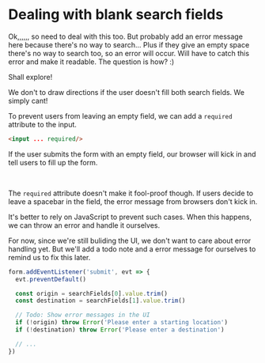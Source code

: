 
# Dealing with blank search fields

Ok,,,,,, so need to deal with this too. But probably add an error message here because there's no way to search... Plus if they give an empty space there's no way to search too, so an error will occur. Will have to catch this error and make it readable. The question is how? :)

Shall explore!





We don't to draw directions if the user doesn't fill both search fields. We simply cant! 

To prevent users from leaving an empty field, we can add a `required` attribute to the input. 

```html
<input ... required/>
```

If the user submits the form with an empty field, our browser will kick in and tell users to fill up the form. 

<figure>
  <img src="/images/2018/" alt="">
  <figcaption></figcaption>
</figure>

The `required` attribute doesn't make it fool-proof though. If users decide to leave a spacebar in the field, the error message from browsers don't kick in.

It's better to rely on JavaScript to prevent such cases. When this happens, we can throw an error and handle it ourselves. 

For now, since we're still buliding the UI, we don't want to care about error handling yet. But we'll add a todo note and a error message for ourselves to remind us to fix this later. 

```js
form.addEventListener('submit', evt => {
  evt.preventDefault()

  const origin = searchFields[0].value.trim()
  const destination = searchFields[1].value.trim()

  // Todo: Show error messages in the UI
  if (!origin) throw Error('Please enter a starting location')
  if (!destination) throw Error('Please enter a destination')

  // ...
})
```